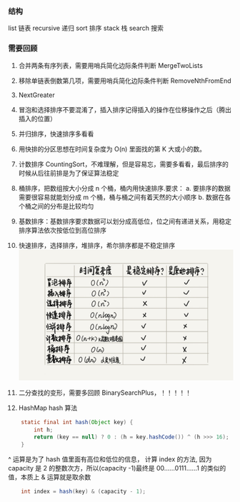 ### 结构
list 链表
recursive 递归
sort 排序
stack 栈
search 搜索
### 需要回顾
1. 合并两条有序列表，需要用哨兵简化边际条件判断 MergeTwoLists
2. 移除单链表倒数第几项，需要用哨兵简化边际条件判断 RemoveNthFromEnd
3. NextGreater
4. 冒泡和选择排序不要混淆了，插入排序记得插入的操作在位移操作之后（腾出插入的位置）
5. 并归排序，快速排序多看看
6. 用快排的分区思想在时间复杂度为 O(n) 里面找的第 K 大或小的数。
7. 计数排序 CountingSort，不难理解，但是容易忘，需要多看看，最后排序的时候从后往前排是为了保证算法稳定
8. 桶排序，把数组按大小分成 n 个桶，桶内用快速排序.要求：
    a. 要排序的数据需要很容易就能划分成 m 个桶，桶与桶之间有着天然的大小顺序
    b. 数据在各个桶之间的分布是比较均匀
9. 基数排序：基数排序要求数据可以划分成高低位，位之间有递进关系，用稳定排序算法依次按低位到高位排序
10. 快速排序，选择排序，堆排序，希尔排序都是不稳定排序
![MenuDisplayView.gif](./res/sort.jpg)

11. 二分查找的变形，需要多回顾 BinarySearchPlus，！！！！！
12. HashMap
hash 算法
~~~ java
    static final int hash(Object key) {
        int h;
        return (key == null) ? 0 : (h = key.hashCode()) ^ (h >>> 16);
    }
~~~
^ 运算是为了 hash 值里面有高位和低位的信息，
计算 index 的方法, 因为 capacity 是 2 的整数次方，所以(capacity -1)最终是 00……0111……1 的类似的值，本质上 & 运算就是取余数
~~~ java
    int index = hash(key) & (capacity - 1);
~~~
